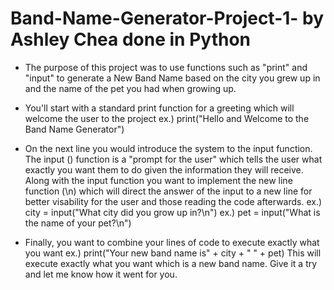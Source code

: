 # Band-Name-Generator-Project-1- by Ashley Chea done in Python

- The purpose of this project was to use functions such as "print" and "input" to generate a New Band Name based on the city you grew up in and the name of the pet you had when growing up.

- You'll start with a standard print function for a greeting which will welcome the user to the project
ex.) print("Hello and Welcome to the Band Name Generator")

- On the next line you would introduce the system to the input function. The input () function is a "prompt for the user" which tells the user what exactly you want them to do given the information they will receive. 
Along with the input function you want to implement the new line function (\n) which will direct the answer of the input to a new line for better visability for the user and those reading the code afterwards.
ex.) city = input("What city did you grow up in?\n")
ex.) pet = input("What is the name of your pet?\n")

- Finally, you want to combine your lines of code to execute exactly what you want 
ex.) print("Your new band name is" + city + " " + pet)
This will execute exactly what you want which is a new band name. Give it a try and let me know how it went for you. 
